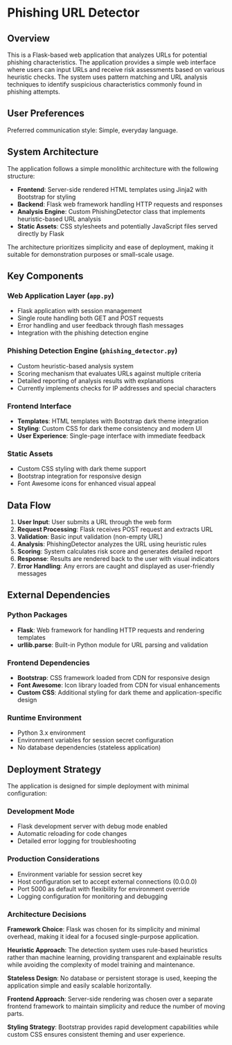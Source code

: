 # Phishing URL Detector

## Overview

This is a Flask-based web application that analyzes URLs for potential phishing characteristics. The application provides a simple web interface where users can input URLs and receive risk assessments based on various heuristic checks. The system uses pattern matching and URL analysis techniques to identify suspicious characteristics commonly found in phishing attempts.

## User Preferences

Preferred communication style: Simple, everyday language.

## System Architecture

The application follows a simple monolithic architecture with the following structure:

- **Frontend**: Server-side rendered HTML templates using Jinja2 with Bootstrap for styling
- **Backend**: Flask web framework handling HTTP requests and responses
- **Analysis Engine**: Custom PhishingDetector class that implements heuristic-based URL analysis
- **Static Assets**: CSS stylesheets and potentially JavaScript files served directly by Flask

The architecture prioritizes simplicity and ease of deployment, making it suitable for demonstration purposes or small-scale usage.

## Key Components

### Web Application Layer (`app.py`)
- Flask application with session management
- Single route handling both GET and POST requests
- Error handling and user feedback through flash messages
- Integration with the phishing detection engine

### Phishing Detection Engine (`phishing_detector.py`)
- Custom heuristic-based analysis system
- Scoring mechanism that evaluates URLs against multiple criteria
- Detailed reporting of analysis results with explanations
- Currently implements checks for IP addresses and special characters

### Frontend Interface
- **Templates**: HTML templates with Bootstrap dark theme integration
- **Styling**: Custom CSS for dark theme consistency and modern UI
- **User Experience**: Single-page interface with immediate feedback

### Static Assets
- Custom CSS styling with dark theme support
- Bootstrap integration for responsive design
- Font Awesome icons for enhanced visual appeal

## Data Flow

1. **User Input**: User submits a URL through the web form
2. **Request Processing**: Flask receives POST request and extracts URL
3. **Validation**: Basic input validation (non-empty URL)
4. **Analysis**: PhishingDetector analyzes the URL using heuristic rules
5. **Scoring**: System calculates risk score and generates detailed report
6. **Response**: Results are rendered back to the user with visual indicators
7. **Error Handling**: Any errors are caught and displayed as user-friendly messages

## External Dependencies

### Python Packages
- **Flask**: Web framework for handling HTTP requests and rendering templates
- **urllib.parse**: Built-in Python module for URL parsing and validation

### Frontend Dependencies
- **Bootstrap**: CSS framework loaded from CDN for responsive design
- **Font Awesome**: Icon library loaded from CDN for visual enhancements
- **Custom CSS**: Additional styling for dark theme and application-specific design

### Runtime Environment
- Python 3.x environment
- Environment variables for session secret configuration
- No database dependencies (stateless application)

## Deployment Strategy

The application is designed for simple deployment with minimal configuration:

### Development Mode
- Flask development server with debug mode enabled
- Automatic reloading for code changes
- Detailed error logging for troubleshooting

### Production Considerations
- Environment variable for session secret key
- Host configuration set to accept external connections (0.0.0.0)
- Port 5000 as default with flexibility for environment override
- Logging configuration for monitoring and debugging

### Architecture Decisions

**Framework Choice**: Flask was chosen for its simplicity and minimal overhead, making it ideal for a focused single-purpose application.

**Heuristic Approach**: The detection system uses rule-based heuristics rather than machine learning, providing transparent and explainable results while avoiding the complexity of model training and maintenance.

**Stateless Design**: No database or persistent storage is used, keeping the application simple and easily scalable horizontally.

**Frontend Approach**: Server-side rendering was chosen over a separate frontend framework to maintain simplicity and reduce the number of moving parts.

**Styling Strategy**: Bootstrap provides rapid development capabilities while custom CSS ensures consistent theming and user experience.